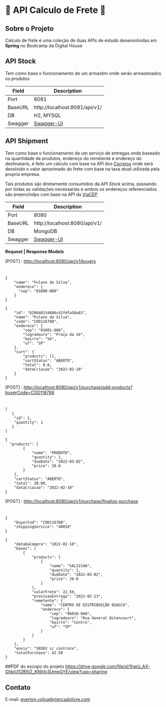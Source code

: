 # :leaves: API Calculo de Frete  :leaves:

## Sobre o Projeto

Calculo de frete é uma coleção de duas APIs de estudo desenvolvidas em **Spring** no Bootcamp da Digital House

## API Stock

Tem como base o funcionamento de um armazém onde serão armazenados os produtos

| Field   | Description                                                |
|---------|------------------------------------------------------------|
| Port    | 8081                                                       |
| BaseURL | http://localhost:8081/api/v1/                              |
| DB      | H2, MYSQL                                                  |                               
| Swagger | [Swagger-UI](http://localhost:8081/api/v1/swagger-ui.html) |


## API Shipment
Tem como base o funcionamento de um serviço de entregas onde baseado na quantidade de produtos, endereço do remetente e
endereço do destinatario, é feito um cálculo com base na API dos [Correios](https://www.correios.com.br/) 
onde será devolvido o valor aproximado do frete com base na taxa atual utilizada pela propria empresa.

Tais produtos são diretamente consumidos da _API Stock_ acima, passando por todas as validações necessarias e ambos os
endereços referenciados são preenchidps com base na API da [ViaCEP](https://viacep.com.br/)

| Field   | Description                                                 |
|---------|-------------------------------------------------------------|
| Port    | 8080                                                        |
| BaseURL | http://localhost:8080/api/v1/                               |
| DB      | MongoDB                                                     |                               
| Swagger | [Swagger-UI](http://localhost:8080/api/v1/swagger-ui.html)  |

**Request | Response Models**

[POST] : <http://localhost:8080/api/v1/buyers>
#
```
{
    "name": "Fulano da Silva",
    "endereco": {
      "cep": "01000-000"
    }
}
```
```
{
    "id": "620648134686cd1fdfa58a83",
    "name": "Fulano da Silva",
    "code": "COD116788",
    "endereco": {
        "cep": "01001-000",
        "logradouro": "Praça da Sé",
        "bairro": "Sé",
        "uf": "SP"
    },
    "cart": {
        "products": [],
        "cartStatus": "ABERTO",
        "total": 0.0,
        "dataCriacao": "2022-02-10"
    }
}
```
[POST] : <http://localhost:8080/api/v1/purchase/add-products?buyerCode=COD116788>
#
```
[
   {
    "id": 1,
    "quantity": 1
   }
]
```

```
{
  "products": [
        {
            "name": "PRODUTO",
            "quantity": 1,
            "dueDate": "2022-03-02",
            "price": 20.0
        }
    ],
    "cartStatus": "ABERTO",
    "total": 20.00,
    "dataCriacao": "2022-02-10"
}
```
[POST] : <http://localhost:8080/api/v1/purchase/finalize-purchase>
#
```
{
    "buyerCod": "COD116788",
    "shippingService": "40010"
}
```
```
{
    "dataDaCompra": "2022-02-10",
    "boxes": [
        {
            "products": [
                {
                    "name": "SALSICHA",
                    "quantity": 1,
                    "dueDate": "2022-03-02",
                    "price": 20.0
                }
            ],
            "valorFrete": 22.50,
            "previsaoEntrega": "2022-02-13",
            "remetente": {
                "name": "CENTRO DE DISTRIBUIÇÃO OSASCO",
                "endereco": {
                    "cep": "06016-040",
                    "logradouro": "Rua General Bitencourt",
                    "bairro": "Centro",
                    "uf": "SP"
                }
            }
        }
    ],
    "envio": "SEDEX s/ contrato",
    "totalPurchase": 42.50
}
```
##PDF do escopo do projeto
<https://drive.google.com/file/d/1hwU_AX-GhkjUl12B5IZ_KNlVo3UmpGYE/view?usp=sharing>

## Contato
E-mail: everton.vsilva@mercadolivre.com
